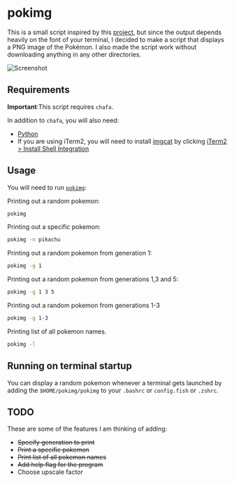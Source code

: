 # pokimg

This is a small script inspired by this [project](https://gitlab.com/phoneybadger/pokemon-colorscripts), but since the output depends heavily on the font of your terminal, I decided to make a script that displays a PNG image of the Pokémon. I also made the script work without downloading anything in any other directories.

![Screenshot](screenshot.png)

## Requirements
**Important**:This script requires `chafa`.

In addition to `chafa`, you will also need:
  - [Python](https://www.python.org/downloads/)
  - If you are using iTerm2, you will need to install [imgcat](https://iterm2.com/documentation-images.html) by clicking [iTerm2 > Install Shell Integration](https://i.stack.imgur.com/0DseS.png)

## Usage
You will need to run [`pokimg`](https://github.com/tuffLiyang/pokimg/blob/master/pokimg):

Printing out a random pokemon:
```sh
pokimg
```

Printing out a specific pokemon:
```sh
pokimg -n pikachu
```

Printing out a random pokemon from generation 1:
```sh
pokimg -g 1
```

Printing out a random pokemon from generations 1,3 and 5:
```sh
pokimg -g 1 3 5
```

Printing out a random pokemon from generations 1-3
```sh
pokimg -g 1-3
```

Printing list of all pokemon names.
```sh
pokimg -l
```

## Running on terminal startup
You can display a random pokemon whenever a terminal gets launched by adding the `$HOME/pokimg/pokimg` to your `.bashrc` or `config.fish` or `.zshrc`.


## TODO

These are some of the features I am thinking of adding:

  - ~~Specify generation to print~~
  - ~~Print a specific pokemon~~
  - ~~Print list of all pokemon names~~
  - ~~Add help flag for the program~~
  - Choose upscale factor
